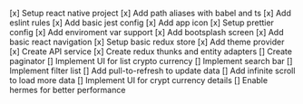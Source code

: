 [x] Setup react native project
[x] Add path aliases with babel and ts
[x] Add eslint rules
[x] Add basic jest config
[x] Add app icon
[x] Setup prettier config
[x] Add enviroment var support
[x] Add bootsplash screen
[x] Add basic react navigation
[x] Setup basic redux store
[x] Add theme provider
[x] Create API service
[x] Create redux thunks and entity adapters
[] Create paginator
[] Implement UI for list crypto currency
[] Implement search bar
[] Implement filter list
[] Add pull-to-refresh to update data
[] Add infinite scroll to load more data
[] Implement UI for crypt currency details
[] Enable hermes for better performance
